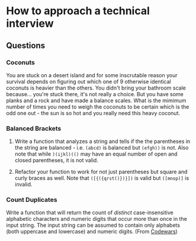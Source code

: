 # How to approach a technical interview
## Questions

### Coconuts
You are stuck on a desert island and for some inscrutable reason your survival depends on figuring out which one of 9 otherwise identical coconuts is heavier than the others. You didn't bring your bathroom scale because... you're stuck there, it's not really a choice. But you have some planks and a rock and have made a balance scales. What is the mimimum number of times you need to weigh the coconuts to be certain which is the odd one out - the sun is so hot and you really need this heavy coconut.  

### Balanced Brackets

1. Write a function that analyzes a string and tells if the the parentheses in the string are balanced - i.e. `(abcd)` is balanced but `(efgh))` is not. Also note that while `)(ijkl)(()` may have an equal number of open and closed parentheses, it is not valid. 

2. Refactor your function to work for not just parentheses but square and curly braces as well. Note that `([{({qrst()})}])` is valid but `([mnop)]` is invalid.

### Count Duplicates

Write a function that will return the count of _distinct_ case-insensitive alphabetic characters and numeric digits that occur more than once in the input string. The input string can be assumed to contain only alphabets (both uppercase and lowercase) and numeric digits.
(From [Codewars](http://www.codewars.com/kata/54bf1c2cd5b56cc47f0007a1/train/python))
